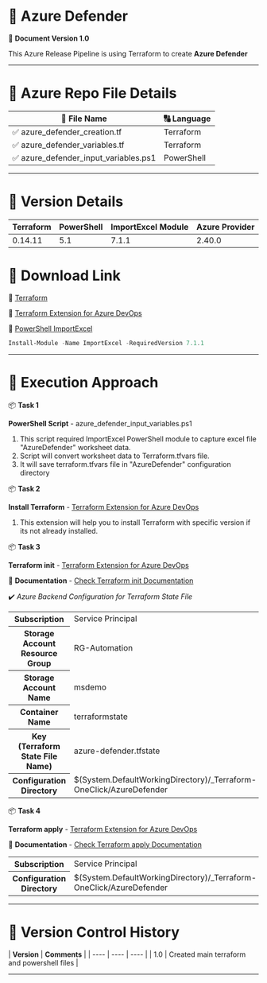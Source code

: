 # :pushpin: Azure Defender
:open_file_folder: **Document Version 1.0**

This Azure Release Pipeline is using Terraform to create **Azure Defender**

---
# :pushpin: Azure Repo File Details

| :file_folder: **File Name** | :capital_abcd: **Language** |
| ---- | ---- |
| :white_check_mark: azure_defender_creation.tf | Terraform |
| :white_check_mark: azure_defender_variables.tf | Terraform |
| :white_check_mark: azure_defender_input_variables.ps1 | PowerShell |

---

# :pushpin: Version Details

| **Terraform** | **PowerShell** | **ImportExcel Module** | **Azure Provider** |
| ----| ---- | ---- | ---- |
| 0.14.11 | 5.1 | 7.1.1 | 2.40.0 |

# :pushpin: Download Link

:link: [Terraform](https://releases.hashicorp.com/terraform/0.14.11/)

:link: [Terraform Extension for Azure DevOps](https://marketplace.visualstudio.com/items?itemName=ms-devlabs.custom-terraform-tasks)

:link: [PowerShell ImportExcel](https://www.powershellgallery.com/packages/ImportExcel/7.1.1)

```powershell
Install-Module -Name ImportExcel -RequiredVersion 7.1.1
```
---

# :pushpin: Execution Approach

:package: **Task 1**

**PowerShell Script** - azure_defender_input_variables.ps1

1. This script required ImportExcel PowerShell module to capture excel file "AzureDefender" worksheet data.
2. Script will convert worksheet data to Terraform.tfvars file.
3. It will save terraform.tfvars file in "AzureDefender" configuration directory

:package: **Task 2**

**Install Terraform** - [Terraform Extension for Azure DevOps](https://marketplace.visualstudio.com/items?itemName=ms-devlabs.custom-terraform-tasks)

1. This extension will help you to install Terraform with specific version if its not already installed.

:package: **Task 3**

**Terraform init** - [Terraform Extension for Azure DevOps](https://marketplace.visualstudio.com/items?itemName=ms-devlabs.custom-terraform-tasks)

:link: **Documentation** - [Check Terraform init Documentation](https://www.terraform.io/docs/cli/init/index.html)

:heavy_check_mark: _Azure Backend Configuration for Terraform State File_

<table style="width:100%">
  <tr>
    <th><b> Subscription</b></th>
    <td>Service Principal</td>
  </tr>
  <tr>
    <th><b>Storage Account Resource Group</b></th>
    <td>RG-Automation</td>
  </tr>
  <tr>
    <th><b>Storage Account Name</b></th>
    <td>msdemo</td>
  </tr>
   <tr>
    <th><b>Container Name</b></th>
    <td>terraformstate</td>
  </tr>
  <tr>
    <th><b>Key (Terraform State File Name)</b></th>
    <td>azure-defender.tfstate</td>
  </tr>
  <tr>
    <th><b>Configuration Directory</b></th>
    <td>$(System.DefaultWorkingDirectory)/_Terraform-OneClick/AzureDefender</td>
  </tr>
</table>

:package: **Task 4**

**Terraform apply** - [Terraform Extension for Azure DevOps](https://marketplace.visualstudio.com/items?itemName=ms-devlabs.custom-terraform-tasks)

:link: **Documentation** - [Check Terraform apply Documentation](https://www.terraform.io/docs/cli/commands/apply.html)

<table style="width:100%">
  <tr>
    <th><b> Subscription</b></th>
    <td>Service Principal</td>
  </tr>
  <tr>
    <th><b>Configuration Directory</b></th>
    <td>$(System.DefaultWorkingDirectory)/_Terraform-OneClick/AzureDefender</td>
  </tr>
</table>

---

# :pushpin: Version Control History

| **Version** | **Comments** |
| ---- | ---- | ---- |
| 1.0 | Created main terraform and powershell files |

---
